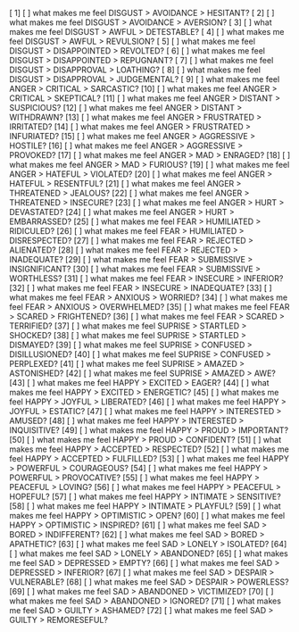 [ 1] [ ] what makes me feel DISGUST > AVOIDANCE > HESITANT?
[ 2] [ ] what makes me feel DISGUST > AVOIDANCE > AVERSION?
[ 3] [ ] what makes me feel DISGUST > AWFUL > DETESTABLE?
[ 4] [ ] what makes me feel DISGUST > AWFUL > REVULSION?
[ 5] [ ] what makes me feel DISGUST > DISAPPOINTED > REVOLTED?
[ 6] [ ] what makes me feel DISGUST > DISAPPOINTED > REPUGNANT?
[ 7] [ ] what makes me feel DISGUST > DISAPPROVAL > LOATHING?
[ 8] [ ] what makes me feel DISGUST > DISAPPROVAL > JUDGEMENTAL?
[ 9] [ ] what makes me feel ANGER > CRITICAL > SARCASTIC?
[10] [ ] what makes me feel ANGER > CRITICAL > SKEPTICAL?
[11] [ ] what makes me feel ANGER > DISTANT > SUSPICIOUS?
[12] [ ] what makes me feel ANGER > DISTANT > WITHDRAWN?
[13] [ ] what makes me feel ANGER > FRUSTRATED > IRRITATED?
[14] [ ] what makes me feel ANGER > FRUSTRATED > INFURIATED?
[15] [ ] what makes me feel ANGER > AGGRESSIVE > HOSTILE?
[16] [ ] what makes me feel ANGER > AGGRESSIVE > PROVOKED?
[17] [ ] what makes me feel ANGER > MAD > ENRAGED?
[18] [ ] what makes me feel ANGER > MAD > FURIOUS?
[19] [ ] what makes me feel ANGER > HATEFUL > VIOLATED?
[20] [ ] what makes me feel ANGER > HATEFUL > RESENTFUL?
[21] [ ] what makes me feel ANGER > THREATENED > JEALOUS?
[22] [ ] what makes me feel ANGER > THREATENED > INSECURE?
[23] [ ] what makes me feel ANGER > HURT > DEVASTATED?
[24] [ ] what makes me feel ANGER > HURT > EMBARRASSED?
[25] [ ] what makes me feel FEAR > HUMILIATED > RIDICULED?
[26] [ ] what makes me feel FEAR > HUMILIATED > DISRESPECTED?
[27] [ ] what makes me feel FEAR > REJECTED > ALIENATED?
[28] [ ] what makes me feel FEAR > REJECTED > INADEQUATE?
[29] [ ] what makes me feel FEAR > SUBMISSIVE > INSIGNIFICANT?
[30] [ ] what makes me feel FEAR > SUBMISSIVE > WORTHLESS?
[31] [ ] what makes me feel FEAR > INSECURE > INFERIOR?
[32] [ ] what makes me feel FEAR > INSECURE > INADEQUATE?
[33] [ ] what makes me feel FEAR > ANXIOUS > WORRIED?
[34] [ ] what makes me feel FEAR > ANXIOUS > OVERWHELMED?
[35] [ ] what makes me feel FEAR > SCARED > FRIGHTENED?
[36] [ ] what makes me feel FEAR > SCARED > TERRIFIED?
[37] [ ] what makes me feel SUPRISE > STARTLED > SHOCKED?
[38] [ ] what makes me feel SUPRISE > STARTLED > DISMAYED?
[39] [ ] what makes me feel SUPRISE > CONFUSED > DISILLUSIONED?
[40] [ ] what makes me feel SUPRISE > CONFUSED > PERPLEXED?
[41] [ ] what makes me feel SUPRISE > AMAZED > ASTONISHED?
[42] [ ] what makes me feel SUPRISE > AMAZED > AWE?
[43] [ ] what makes me feel HAPPY > EXCITED > EAGER?
[44] [ ] what makes me feel HAPPY > EXCITED > ENERGETIC?
[45] [ ] what makes me feel HAPPY > JOYFUL > LIBERATED?
[46] [ ] what makes me feel HAPPY > JOYFUL > ESTATIC?
[47] [ ] what makes me feel HAPPY > INTERESTED > AMUSED?
[48] [ ] what makes me feel HAPPY > INTERESTED > INQUISITIVE?
[49] [ ] what makes me feel HAPPY > PROUD > IMPORTANT?
[50] [ ] what makes me feel HAPPY > PROUD > CONFIDENT?
[51] [ ] what makes me feel HAPPY > ACCEPTED > RESPECTED?
[52] [ ] what makes me feel HAPPY > ACCEPTED > FULFILLED?
[53] [ ] what makes me feel HAPPY > POWERFUL > COURAGEOUS?
[54] [ ] what makes me feel HAPPY > POWERFUL > PROVOCATIVE?
[55] [ ] what makes me feel HAPPY > PEACEFUL > LOVING?
[56] [ ] what makes me feel HAPPY > PEACEFUL > HOPEFUL?
[57] [ ] what makes me feel HAPPY > INTIMATE > SENSITIVE?
[58] [ ] what makes me feel HAPPY > INTIMATE > PLAYFUL?
[59] [ ] what makes me feel HAPPY > OPTIMISTIC > OPEN?
[60] [ ] what makes me feel HAPPY > OPTIMISTIC > INSPIRED?
[61] [ ] what makes me feel SAD > BORED > INDIFFERENT?
[62] [ ] what makes me feel SAD > BORED > APATHETIC?
[63] [ ] what makes me feel SAD > LONELY > ISOLATED?
[64] [ ] what makes me feel SAD > LONELY > ABANDONED?
[65] [ ] what makes me feel SAD > DEPRESSED > EMPTY?
[66] [ ] what makes me feel SAD > DEPRESSED > INFERIOR?
[67] [ ] what makes me feel SAD > DESPAIR > VULNERABLE?
[68] [ ] what makes me feel SAD > DESPAIR > POWERLESS?
[69] [ ] what makes me feel SAD > ABANDONED > VICTIMIZED?
[70] [ ] what makes me feel SAD > ABANDONED > IGNORED?
[71] [ ] what makes me feel SAD > GUILTY > ASHAMED?
[72] [ ] what makes me feel SAD > GUILTY > REMORESEFUL?